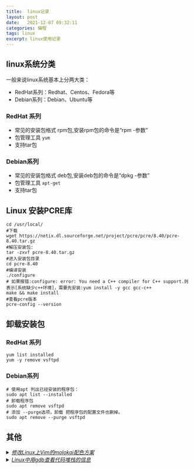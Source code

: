 ```yaml
---
title:  linux记录  
layout: post  
date:   2021-12-07 09:32:11  
categories: 编程  
tags: linux  
excerpt: linux使用记录  
---
```


## linux系统分类

一般来说linux系统基本上分两大类：

* RedHat系列：Redhat、Centos、Fedora等
* Debian系列：Debian、Ubuntu等

### RedHat 系列

* 常见的安装包格式 rpm包,安装rpm包的命令是“rpm -参数”
* 包管理工具 `yum`
* 支持tar包

### Debian系列

* 常见的安装包格式 deb包,安装deb包的命令是“dpkg -参数”
* 包管理工具 `apt-get`
* 支持tar包


## Linux 安装PCRE库

```shell
cd /usr/local/
#下载
wget https://netix.dl.sourceforge.net/project/pcre/pcre/8.40/pcre-8.40.tar.gz
#解压安装包:
tar -zxvf pcre-8.40.tar.gz
#进入安装包目录
cd pcre-8.40
#编译安装  
./configure
# 如果报错:configure: error: You need a C++ compiler for C++ support.则表示[系统缺少c++环境]，需要先安装:yum install -y gcc gcc-c++
make && make install
#查看pcre版本
pcre-config --version 
```

## 卸载安装包

### RedHat 系列

```shell
yum list installed
yum -y remove vsftpd
```

### Debian系列

```shell
# 使用apt 列出已经安装的程序包：
sudo apt list --installed
# 卸载程序包
sudo apt remove vsftpd
# 添加 --purge选项，卸载 把程序包的配置文件也删掉。
sudo apt remove --purge vsftpd
```


## 其他

<details>
    <summary><u><i>修改Linux上Vim的molokai配色方案</i></u></summary>
    <h2>修改Linux上Vim的molokai配色方案</h2>
    <ul class="collapsible popout" data-collapsible="accordion">
        <li class="hoverable">
            <div class="collapsible-header">
                <span>下载 <code>git clone https://github.com/tomasr/molokai</code></span>
            </div>
            <div class="collapsible-body">
                <ol>
                    <li>git clone https://github.com/tomasr/molokai</li>
                    <li>use molokai/colors/molokai.vim</li>
                </ol>
            </div>
        </li>
        <li class="hoverable">
            <div class="collapsible-header">
                <span>安装</span>
            </div>
            <div class="collapsible-body">
                更改所有用户的vim配色方案
                <ol>
                    <li><code>whereis vim</code>找到vim</li>
                    <li><code>cp yourdownload/molokai/colors/molokai.vim /urs/share/vim/vim版本号/colors</code>
                    </li>
                    <li>vim /etc/vimrc进行编辑，加上<code>colorscheme molokai</code>后保存退出即安装molokai插件成功。</li>
                </ol>
                <details>
                    <summary>只想更改自己/当前用户的配色</summary>
                    <ol>
                        <li>cd ~进入自己用户文件夹下，ls .vim检查.vim是否存在，如果不存在则mkdir .vim创建即可</li>
                        <li>mkdir ~/.vim/colors文件夹，然后将上面的molokai.vim文件放入~/.vim/colors/文件夹中。</li>
                        <li>vim ~/.vimrc进行编辑，加入colorscheme molokai即安装molokai配色插件成功。</li>
                    </ol>
                </details>
            </div>
        </li>
    </ul>
</details>


<details>
    <summary><u><i>Linux中用gdb查看代码堆栈的信息</i></u></summary>
    <h2>Linux中用gdb查看代码堆栈的信息</h2>
    <blockquote>core dump 一般是在segmentation fault（段错误）的情况下产生的文件，需要通过ulimit来设置才会得到的。</blockquote>
    <p>调试的话输入： <code>gdb filename core</code></p>
    <blockquote>filename就是产生core文件的可执行文件，core就是产生的dump文件</blockquote>
    <h3>查看栈信息</h3>
    当程序被停住了，你需要做的第一件事就是查看程序是在哪里停住的。当你的程序调用了一个函数，函数的地址，函数参数，函数内的局部变量都会被压入“栈”（Stack）中。你可以用GDB命令来查看当前的栈中的信息。<br>
    下面是一些查看函数调用栈信息的GDB命令：<br>
    <ul>
        <li>backtrace</li>
        <li>bt</li>
    </ul>
    打印当前的函数调用栈的所有信息。如：<br>
    {% highlight linenos %}
    (gdb) bt
    #0 func (n=250) at tst.c:6
    #1 0x08048524 in main (argc=1, argv=0xbffff674) at tst.c:30
    #2 0x400409ed in __libc_start_main () from /lib/libc.so.6
    {% endhighlight %}
    从上可以看出函数的调用栈信息：<code>__libc_start_main --> main()--> func()</code>
    {% highlight linenos %}
    backtrace n
    bt n
    n是一个正整数，表示只打印栈顶上n层的栈信息。
    backtrace <-n>
    bt <-n>
    -n表一个负整数，表示只打印栈底下n层的栈信息。
    {% endhighlight %}
    如果你要查看某一层的信息，你需要在切换当前的栈，一般来说，程序停止时，最顶层的栈就是当前栈，如果你要查看栈下面层的详细信息，首先要做的是切换当前栈。<br>
    {% highlight linenos %}
    frame n
    f n
    n是一个从0开始的整数，是栈中的层编号。比如：frame 0，表示栈顶，frame 1，表示栈的第二层。
    up
    表示向栈的上面移动n层，可以不打n，表示向上移动一层。
    down
    表示向栈的下面移动n层，可以不打n，表示向下移动一层。
    {% endhighlight %}
    上面的命令，都会打印出移动到的栈层的信息。如果你不想让其打出信息。你可以使用这三个命令：
    {% highlight linenos %}
    select-frame 对应于 frame 命令。
    up-silently 对应于 up 命令。
    down-silently 对应于 down 命令。
    {% endhighlight %}
    查看当前栈层的信息，你可以用以下GDB命令：
    {% highlight linenos %}
    frame 或 f
    {% endhighlight %}
    会打印出这些信息：栈的层编号，当前的函数名，函数参数值，函数所在文件及行号，函数执行到的语句。
    {% highlight linenos %}
    info frame
    info f
    {% endhighlight %}
    这个命令会打印出更为详细的当前栈层的信息，只不过，大多数都是运行时的内存地址。比如：函数地址，调用函数的地址，被调用函数的地址，目前的函数是由什么样的程序语言写成的、函数参数地址及值、局部变量的地址等等。如：
    {% highlight linenos %}
    (gdb) info f
    Stack level 0, frame at 0xbffff5d4:
    eip = 0x804845d in func (tst.c:6); saved eip 0x8048524
    called by frame at 0xbffff60c
    source language c.
    Arglist at 0xbffff5d4, args: n=250
    Locals at 0xbffff5d4, Previous frame's sp is 0x0
    Saved registers:
    ebp at 0xbffff5d4, eip at 0xbffff5d8
    {% endhighlight %}
    {% highlight linenos %}
    info args
    打印出当前函数的参数名及其值。
    info locals
    打印出当前函数中所有局部变量及其值。
    info catch
    打印出当前的函数中的异常处理信息。
    {% endhighlight %}
    <h3>查看源程序</h3>
    <ul>
        <li>一、显示源代码</li>
        GDB
        可以打印出所调试程序的源代码，当然，在程序编译时一定要加上-g的参数，把源程序信息编译到执行文件中。不然就看不到源程序了。当程序停下来以后，GDB会报告程序停在了那个文件的第几行上。你可以用list命令来打印程序的源代码。还是来看一看查看源代码的GDB命令吧。<br>
        <details>
            <summary>list 随后重新整理</summary>
            list
            显示程序第linenum行的周围的源程序。

            list
            显示函数名为function的函数的源程序。

            list
            显示当前行后面的源程序。

            list -
            显示当前行前面的源程序。

            一般是打印当前行的上5行和下5行，如果显示函数是是上2行下8行，默认是10行，当
            然，你也可以定制显示的范围，使用下面命令可以设置一次显示源程序的行数。

            set listsize
            设置一次显示源代码的行数。

            show listsize
            查看当前listsize的设置。

            list命令还有下面的用法：

            list ,
            显示从first行到last行之间的源代码。

            list ,
            显示从当前行到last行之间的源代码。

            list +
            往后显示源代码。

            一般来说在list后面可以跟以下这们的参数：

            行号。
            <+offset> 当前行号的正偏移量。
            <-offset> 当前行号的负偏移量。
            哪个文件的哪一行。
            函数名。
            哪个文件中的哪个函数。
            <*address> 程序运行时的语句在内存中的地址。

        </details>

        <li>二、搜索源代码</li>

        不仅如此，GDB还提供了源代码搜索的命令：
        {% highlight linenos %}
        forward-search
        search
        向前面搜索。

        reverse-search
        全部搜索。
        {% endhighlight %}

        <li>三、指定源文件的路径</li>

        某些时候，用-g编译过后的执行程序中只是包括了源文件的名字，没有路径名。GDB提供了可以让你指定源文件的路径的命令，以便GDB进行搜索。
        {% highlight linenos %}
        directory
        dir
        加一个源文件路径到当前路径的前面。如果你要指定多个路径，UNIX下你可以使用“:”，Windows下你可以使用“;”。
        directory
        清除所有的自定义的源文件搜索路径信息。

        show directories
        显示定义了的源文件搜索路径。
        {% endhighlight %}
        <li>四、源代码的内存</li>

        你可以使用info line命令来查看源代码在内存中的地址。info line后面可以跟 “行号”，“函数名”，“文件名:行号”，“文件名:函数名”，这个命令会打印出所指定的 源码在运行时的内存地址，如：
        {% highlight linenos %}
        (gdb) info line tst.c:func
        Line 5 of "tst.c" starts at address 0x8048456 and ends at 0x804845d.
        {% endhighlight %}
        还有一个命令（disassemble）你可以查看源程序的当前执行时的机器码，这个命令会把目前内存中的指令dump出来。如下面的示例表示查看函数func的汇编代码。
        {% highlight linenos %}
        (gdb) disassemble func
        Dump of assembler code for function func:
        0x8048450 : push %ebp
        0x8048451 : mov %esp,%ebp
        0x8048453 : sub $0x18,%esp
        0x8048456 : movl $0x0,0xfffffffc(%ebp)
        0x804845d : movl $0x1,0xfffffff8(%ebp)
        0x8048464 : mov 0xfffffff8(%ebp),%eax
        0x8048467 : cmp 0x8(%ebp),%eax
        0x804846a : jle 0x8048470
        0x804846c : jmp 0x8048480
        0x804846e : mov %esi,%esi
        0x8048470 : mov 0xfffffff8(%ebp),%eax
        0x8048473 : add %eax,0xfffffffc(%ebp)
        0x8048476 : incl 0xfffffff8(%ebp)
        0x8048479 : jmp 0x8048464
        0x804847b : nop
        0x804847c : lea 0x0(%esi,1),%esi
        0x8048480 : mov 0xfffffffc(%ebp),%edx
        0x8048483 : mov %edx,%eax
        0x8048485 : jmp 0x8048487
        0x8048487 : mov %ebp,%esp
        0x8048489 : pop %ebp
        0x804848a : ret
        End of assembler dump.
        {% endhighlight %}
    </ul>

    <h3>查看运行时数据</h3>
    在你调试程序时，当程序被停住时，你可以使用print命令（简写命令为p），或是同义命令inspect来查看当前程序的运行数据。print命令的格式是：
    {% highlight linenos %}
    print
    print /
    是表达式，是你所调试的程序的语言的表达式（GDB可以调试多种编程语言），是输出的格式，比如，如果要把表达式按16进制的格式输出，那么就是/x。
    {% endhighlight %}
    <ul>
        <li>一、表达式</li>


        print和许多GDB的命令一样，可以接受一个表达式，GDB会根据当前的程序运行的数据来计算这个表达式，既然是表达式，那么就可以是当前程序运行中的const常量、变量、函数等内容。可惜的是GDB不能使用你在程序中所定义的宏。<br>

        表达式的语法应该是当前所调试的语言的语法<br>

        在表达式中，有几种GDB所支持的操作符，它们可以用在任何一种语言中。
        {% highlight linenos %}
        @
        是一个和数组有关的操作符，在后面会有更详细的说明。

        ::
        指定一个在文件或是一个函数中的变量。

        {}
        表示一个指向内存地址的类型为type的一个对象。
        {% endhighlight %}

        <li>二、程序变量</li>


        在GDB中，你可以随时查看以下三种变量的值：
        <ol>
            <li>全局变量（所有文件可见的）</li>
            <li>静态全局变量（当前文件可见的）</li>
            <li>局部变量（当前Scope可见的）</li>
        </ol>


        如果你的局部变量和全局变量发生冲突（也就是重名），一般情况下是局部变量会隐藏全局变量，也就是说，如果一个全局变量和一个函数中的局部变量同名时，如果当前停止点在函数中，用print显示出的变量的值会是函数中的局部变量的值。如果此时你想查看全局变量的值时，你可以使用“::”操作符：<br>
        {% highlight linenos %}
        file::variable
        function::variable
        可以通过这种形式指定你所想查看的变量，是哪个文件中的或是哪个函数中的。例如，查看文件f2.c中的全局变量x的值：

        gdb) p 'f2.c'::x
        {% endhighlight %}
        <blockquote>当然，“::”操作符会和C++中的发生冲突，GDB能自动识别“::”是否C++的操作符，所以你不必担心在调试C++程序时会出现异常。</blockquote>

        另外，需要注意的是，如果你的程序编译时开启了优化选项，那么在用GDB调试被优化过的程序时，可能会发生某些变量不能访问，或是取值错误码的情况。这个是很正常的，因为优化程序会删改你的程序，整理你程序的语句顺序，剔除一些无意义的变量等，所以在GDB调试这种程序时，运行时的指令和你所编写指令就有不一样，也就会出现你所想象不到的结果。对付这种情况时，需要在编译程序时关闭编译优化。一般来说，几乎所有的编译器都支持编译优化的开关，例如，GNU
        的C/C++编译器GCC，你可以使用“-gstabs”选项来解决这个问题。关于编译器的参数，还请查看编译器的使用说明文档。<br>


        <li>三、数组</li>


        有时候，你需要查看一段连续的内存空间的值。比如数组的一段，或是动态分配的数据的大小。你可以使用GDB的“@”操作符，“@”的左边是第一个内存的地址的值，“@”的右边则你你想查看内存的长度。例如，你的程序中有这样的语句：
        {% highlight c++ %}
        int *array = (int *) malloc (len * sizeof (int));
        {% endhighlight %}
        于是，在GDB调试过程中，你可以以如下命令显示出这个动态数组的取值：
        {% highlight linenos %}
        p *array@len
        {% endhighlight %}
        @的左边是数组的首地址的值，也就是变量array所指向的内容，右边则是数据的长度，其保存在变量len中，其输出结果，大约是下面这个样子的：
        {% highlight linenos %}
        (gdb) p *array@len
        $1 = {2, 4, 6, 8, 10, 12, 14, 16, 18, 20, 22, 24, 26, 28, 30, 32,34, 36, 38, 40}
        {% endhighlight %}
        如果是静态数组的话，可以直接用print数组名，就可以显示数组中所有数据的内容了。

        <li>四、输出格式</li>


        一般来说，GDB会根据变量的类型输出变量的值。但你也可以自定义GDB的输出的格式。例如，你想输出一个整数的十六进制，或是二进制来查看这个整型变量的中的位的情况。要做到这样，你可以使用GDB的数据显示格式：
        {% highlight linenos %}
        x 按十六进制格式显示变量。
        d 按十进制格式显示变量。
        u 按十六进制格式显示无符号整型。
        o 按八进制格式显示变量。
        t 按二进制格式显示变量。
        a 按十六进制格式显示变量。
        c 按字符格式显示变量。
        f 按浮点数格式显示变量。
        {% endhighlight %}

        {% highlight linenos %}
        (gdb) p i
        $21 = 101

        (gdb) p/a i
        $22 = 0x65

        (gdb) p/c i
        $23 = 101 'e'

        (gdb) p/f i
        $24 = 1.41531145e-43

        (gdb) p/x i
        $25 = 0x65

        (gdb) p/t i
        $26 = 1100101
        {% endhighlight %}


        <li>五、查看内存</li>
        你可以使用examine命令（简写是x）来查看内存地址中的值。x命令的语法如下所示：
        {% highlight linenos %}
        x/

        n、f、u是可选的参数。

        n 是一个正整数，表示显示内存的长度，也就是说从当前地址向后显示几个地址的内容。
        f 表示显示的格式，参见上面。如果地址所指的是字符串，那么格式可以是s，如果地十是指令地址，那么格式可以是i。
        u 表示从当前地址往后请求的字节数，如果不指定的话，GDB默认是4个bytes。

        u参数可以用下面的字符来代替，b表示单字节，h表示双字节，w表示四字节，g表示八字节。
        当我们指定了字节长度后，GDB会从指内存定的内存地址开始，读写指定字节，并把其当作一个值取出来。

        表示一个内存地址。

        n/f/u三个参数可以一起使用。例如：

        命令：x/3uh 0x54320表示，从内存地址0x54320读取内容，h表示以双字节为一个单位，3表示三个单位，u表示按十六进制显示。
        {% endhighlight %}
        <li>六、自动显示</li>


        你可以设置一些自动显示的变量，当程序停住时，或是在你单步跟踪时，这些变量会自动显示。相关的GDB命令是display。
        {% highlight linenos %}
        display
        display/
        display/

        expr是一个表达式，fmt表示显示的格式，addr表示内存地址，当你用display设定好了一个或多个表达式后，只要你的程序被停下来，GDB会自动显示你所设置的这些表达式的值。

        格式i和s同样被display支持，一个非常有用的命令是：

        display/i $pc
        {% endhighlight %}
        $pc是GDB的环境变量，表示着指令的地址，/i则表示输出格式为机器指令码，也就是汇编。于是当程序停下后，就会出现源代码和机器指令码相对应的情形，这是一个很有意思的功能。

        下面是一些和display相关的GDB命令：
        {% highlight linenos %}
        undisplay
        delete display
        删除自动显示，dnums意为所设置好了的自动显式的编号。如果要同时删除几个，编号可以用空格分隔，如果要删除一个范围内的编号，可以用减号表示（如：2-5）

        disable display
        enable display
        disable和enalbe不删除自动显示的设置，而只是让其失效和恢复。

        info display
        查看display设置的自动显示的信息。GDB会打出一张表格，向你报告当然调试中设置了多少个自动显示设置，其中包括，设置的编号，表达式，是否enable。
        {% endhighlight %}
        <li>七、设置显示选项</li>

        GDB中关于显示的选项比较多，这里我只例举大多数常用的选项。
        {% highlight linenos %}
        set print address
        set print address on
        打开地址输出，当程序显示函数信息时，GDB会显出函数的参数地址。系统默认为打开的，如：

        (gdb) f
        #0 set_quotes (lq=0x34c78 "<<",rq=0x34c88 ">>")
        at input.c:530
        530 if (lquote != def_lquote)

        set print address off
        关闭函数的参数地址显示，如：

        (gdb) set print addr off
        (gdb) f
        #0 set_quotes (lq="<<",rq=">>") at input.c:530
        530 if (lquote != def_lquote)

        show print address
        查看当前地址显示选项是否打开。

        set print array
        set print array on
        打开数组显示，打开后当数组显示时，每个元素占一行，如果不打开的话，每个元素则以逗号分隔。这个选项默认是关闭的。与之相关的两个命令如下，我就不再多说了。

        set print array off
        show print array

        set print elements
        这个选项主要是设置数组的，如果你的数组太大了，那么就可以指定一个来指定数据显示的最大长度，当到达这个长度时，GDB就不再往下显示了。如果设置为0，则表示不限制。

        show print elements
        查看print elements的选项信息。

        set print null-stop
        如果打开了这个选项，那么当显示字符串时，遇到结束符则停止显示。这个选项默认为off。

        set print pretty on
        如果打开printf pretty这个选项，那么当GDB显示结构体时会比较漂亮。如：

        $1 = {
        next = 0x0,
        flags = {
        sweet = 1,
        sour = 1
        },
        meat = 0x54 "Pork"
        }

        set print pretty off
        关闭printf pretty这个选项，GDB显示结构体时会如下显示：

        $1 = {next = 0x0, flags = {sweet = 1, sour = 1}, meat = 0x54"Pork"}

        show print pretty
        查看GDB是如何显示结构体的。


        set print sevenbit-strings
        设置字符显示，是否按“\nnn”的格式显示，如果打开，则字符串或字符数据按\nnn显示，如“\065”。

        show print sevenbit-strings
        查看字符显示开关是否打开。

        set print union
        设置显示结构体时，是否显式其内的联合体数据。例如有以下数据结构：

        typedef enum {Tree, Bug} Species;
        typedef enum {Big_tree, Acorn, Seedling} Tree_forms;
        typedef enum {Caterpillar, Cocoon, Butterfly}
        Bug_forms;

        struct thing {
        Species it;
        union {
        Tree_forms tree;
        Bug_forms bug;
        } form;
        };

        struct thing foo = {Tree, {Acorn}};

        当打开这个开关时，执行 p foo 命令后，会如下显示：
        $1 = {it = Tree, form = {tree = Acorn, bug = Cocoon}}

        当关闭这个开关时，执行 p foo 命令后，会如下显示：
        $1 = {it = Tree, form = {...}}

        show print union
        查看联合体数据的显示方式

        set print object
        在C++中，如果一个对象指针指向其派生类，如果打开这个选项，GDB会自动按照虚方法调用的规则显示输出，如果关闭这个选项的话，GDB就不管虚函数表了。这个选项默认是off。

        show print object
        查看对象选项的设置。

        set print static-members
        这个选项表示，当显示一个C++对象中的内容是，是否显示其中的静态数据成员。默认是on。

        show print static-members
        查看静态数据成员选项设置。

        set print vtbl
        当此选项打开时，GDB将用比较规整的格式来显示虚函数表时。其默认是关闭的。

        show print vtbl
        查看虚函数显示格式的选项。
        {% endhighlight %}

        <li>八、历史记录</li>

        当你用GDB的print查看程序运行时的数据时，你每一个print都会被GDB记录下来。GDB会以$1, $2, $3
        .....这样的方式为你每一个print命令编上号。于是，你可以使用这个编号访问以前的表达式，如$1。这个功能所带来的好处是，如果你先前输入了一个比较长的表达式，如果你还想查看这个表达式的值，你可以使用历史记录来访问，省去了重复输入。


        <li>九、GDB环境变量</li>

        你可以在GDB的调试环境中定义自己的变量，用来保存一些调试程序中的运行数据。要定义一个GDB的变量很简单只需。使用GDB的set命令。GDB的环境变量和UNIX一样，也是以$起头。如：
        {% highlight linenos %}
        set $foo = *object_ptr
        {% endhighlight %}
        使用环境变量时，GDB会在你第一次使用时创建这个变量，而在以后的使用中，则直接对其賦值。环境变量没有类型，你可以给环境变量定义任一的类型。包括结构体和数组。
        {% highlight linenos %}
        show convenience
        该命令查看当前所设置的所有的环境变量。
        {% endhighlight %}
        这是一个比较强大的功能，环境变量和程序变量的交互使用，将使得程序调试更为灵活便捷。例如：
        {% highlight linenos %}
        set $i = 0
        print bar[$i++]->contents
        {% endhighlight %}
        于是，当你就不必，print bar[0]->contents,
        printbar[1]->contents地输入命令了。输入这样的命令后，只用敲回车，重复执行上一条语句，环境变量会自动累加，从而完成逐个输出的功能。


        <li>十、查看寄存器</li>

        要查看寄存器的值，很简单，可以使用如下命令：
        {% highlight linenos %}
        info registers
        查看寄存器的情况。（除了浮点寄存器）

        info all-registers
        查看所有寄存器的情况。（包括浮点寄存器）

        info registers
        查看所指定的寄存器的情况。
        {% endhighlight %}
        寄存器中放置了程序运行时的数据，比如程序当前运行的指令地址（ip），程序的当前堆栈地址（sp）等等。你同样可以使用print命令来访问寄存器的情况，只需要在寄存器名字前加一个$符号就可以了。如：p $eip。


    </ul>


    <h3>改变程序的执行</h3>

    一旦使用GDB挂上被调试程序，当程序运行起来后，你可以根据自己的调试思路来动态地在GDB中更改当前被调试程序的运行线路或是其变量的值，这个强大的功能能够让你更好的调试你的程序，比如，你可以在程序的一次运行中走遍程序的所有分支。


    <ul>


        <li>一、修改变量值</li>


        修改被调试程序运行时的变量值，在GDB中很容易实现，使用GDB的print命令即可完成。如：
        {% highlight linenos %}
        (gdb) print x=4

        x=4这个表达式是C/C++的语法，意为把变量x的值修改为4，如果你当前调试的语言是Pascal，那么你可以使用Pascal的语法：x:=4。
        {% endhighlight %}
        在某些时候，很有可能你的变量和GDB中的参数冲突，如：
        {% highlight linenos %}
        (gdb) whatis width
        type = double
        (gdb) p width
        $4 = 13
        (gdb) set width=47
        Invalid syntax in expression.
        {% endhighlight %}
        因为，set width是GDB的命令，所以，出现了“Invalid syntax
        inexpression”的设置错误，此时，你可以使用setvar命令来告诉GDB，width不是你GDB的参数，而是程序的变量名，如：
        {% highlight linenos %}
        (gdb) set var width=47
        {% endhighlight %}
        另外，还可能有些情况，GDB并不报告这种错误，所以保险起见，在你改变程序变量取值时，最好都使用setvar格式的GDB命令。
        <li>二、跳转执行</li>


        一般来说，被调试程序会按照程序代码的运行顺序依次执行。GDB提供了乱序执行的功能，也就是说，GDB可以修改程序的执行顺序，可以让程序执行随意跳跃。这个功能可以由GDB的jump命令来完：
        {% highlight linenos %}
        jump
        指定下一条语句的运行点。可以是文件的行号，可以是file:line格式，可以是+num这种偏移量格式。表式着下一条运行语句从哪里开始。

        jump

        这里的
        是代码行的内存地址。
        {% endhighlight %}
        注意，jump命令不会改变当前的程序栈中的内容，所以，当你从一个函数跳到另一个函数时，当函数运行完返回时进行弹栈操作时必然会发生错误，可能结果还是非常奇怪的，甚至于产生程序Core
        Dump。所以最好是同一个函数中进行跳转。

        熟悉汇编的人都知道，程序运行时，有一个寄存器用于保存当前代码所在的内存地址。所以，jump命令也就是改变了这个寄存器中的值。于是，你可以使用“set $pc”来更改跳转执行的地址。如：

        set $pc = 0x485


        <li> 三、产生信号量</li>


        使用singal命令，可以产生一个信号量给被调试的程序。如：中断信号Ctrl+C。这非常方便于程序的调试，可以在程序运行的任意位置设置断点，并在该断点用GDB产生一个信号量，这种精确地在某处产生信号非常有利程序的调试。<br>

        语法是：signal ，UNIX的系统信号量通常从1到15。所以取值也在这个范围。<br>

        single命令和shell的kill命令不同，系统的kill命令发信号给被调试程序时，是由GDB截获的，而single命令所发出一信号则是直接发给被调试程序的。
        <li>四、强制函数返回</li>


        如果你的调试断点在某个函数中，并还有语句没有执行完。你可以使用return命令强制函数忽略还没有执行的语句并返回。<br>

        return
        return
        使用return命令取消当前函数的执行，并立即返回，如果指定了，那么该表达式的值会被认作函数的返回值。

        <li>五、强制调用函数</li>


        call

        表达式中可以一是函数，以此达到强制调用函数的目的。并显示函数的返回值，如
        果函数返回值是void，那么就不显示。

        另一个相似的命令也可以完成这一功能——print，print后面可以跟表达式，所以也
        可以用他来调用函数，print和call的不同是，如果函数返回void，call则不显
        示，print则显示函数返回值，并把该值存入历史数据中。
    </ul>


    <h3>在不同语言中使用GDB</h3>


    GDB支持下列语言：C, C++, Fortran, PASCAL, Java, Chill, assembly,
    和Modula-2。一般说来，GDB会根据你所调试的程序来确定当然的调试语言，比如：发现文件名后缀为“.c”的，GDB会认为是C程序。文件名后缀为 “.C, .cc, .cp, .cpp, .cxx,
    .c++”的，GDB会认为是C++程序。而后缀是“.f, .F”的，GDB会认为是Fortran程序，还有，后缀为如果是“.s, .S”的会认为是汇编语言。
    <br>

    也就是说，GDB会根据你所调试的程序的语言，来设置自己的语言环境，并让GDB的命令跟着语言环境的改变而改变。比如一些GDB命令需要用到表达式或变量时，这些表达式或变量的语法，完全是根据当前的语言环境而改变的。例如C/C++中对指针的语法是*p，而在Modula-2中则是p^。并且，如果你当前的程序是由几种不同语言一同编译成的，那到在调试过程中，GDB也能根据不同的语言自动地切换语言环境。这种跟着语言环境而改变的功能，真是体贴开发人员的一种设计。
    <br>


    下面是几个相关于GDB语言环境的命令：
    {% highlight linenos %}
    show language
    查看当前的语言环境。如果GDB不能识为你所调试的编程语言，那么，C语言被认为是默认的环境。

    info frame
    查看当前函数的程序语言。

    info source
    查看当前文件的程序语言。

    如果GDB没有检测出当前的程序语言，那么你也可以手动设置当前的程序语言。使用set language命令即可做到。

    当set language命令后什么也不跟的话，你可以查看GDB所支持的语言种类：

    (gdb) set language
    The currently understood settings are:

    local or auto Automatic setting based on source file
    c Use the C language
    c++ Use the C++ language
    asm Use the Asm language
    chill Use the Chill language
    fortran Use the Fortran language
    java Use the Java language
    modula-2 Use the Modula-2 language
    pascal Use the Pascal language
    scheme Use the Scheme language
    于是你可以在set language后跟上被列出来的程序语言名，来设置当前的语言环境
    {% endhighlight %}
</details>






